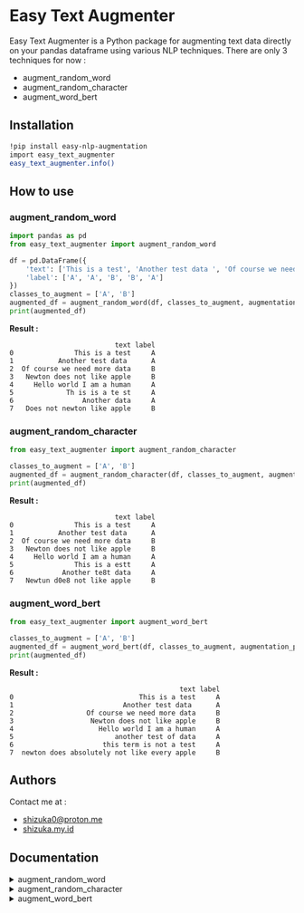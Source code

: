 # Easy Text Augmenter

Easy Text Augmenter is a Python package for augmenting text data directly on your pandas dataframe using various NLP techniques. 
There are only 3 techniques for now : 
- augment_random_word
- augment_random_character
- augment_word_bert

## Installation

```bash
!pip install easy-nlp-augmentation
import easy_text_augmenter
easy_text_augmenter.info()
```


## How to use
### augment_random_word
```python
import pandas as pd
from easy_text_augmenter import augment_random_word

df = pd.DataFrame({
    'text': ['This is a test', 'Another test data ', 'Of course we need more data', 'Newton does not like apple', 'Hello world I am a human'],
    'label': ['A', 'A', 'B', 'B', 'A']
})
classes_to_augment = ['A', 'B']
augmented_df = augment_random_word(df, classes_to_augment, augmentation_percentage=0.8, text_column='text')
print(augmented_df)
```
**Result :**

```
                          text label
0               This is a test     A
1           Another test data      A
2  Of course we need more data     B
3   Newton does not like apple     B
4     Hello world I am a human     A
5             Th is is a te st     A
6                 Another data     A
7   Does not newton like apple     B
```

### augment_random_character
```python
from easy_text_augmenter import augment_random_character

classes_to_augment = ['A', 'B']
augmented_df = augment_random_character(df, classes_to_augment, augmentation_percentage=0.8, text_column='text')
print(augmented_df)
```
**Result :**

```
                          text label
0               This is a test     A
1           Another test data      A
2  Of course we need more data     B
3   Newton does not like apple     B
4     Hello world I am a human     A
5               This is a estt     A
6            Another te8t data     A
7   Newtun d0e8 not like apple     B
```


### augment_word_bert
```python
from easy_text_augmenter import augment_word_bert

classes_to_augment = ['A', 'B']
augmented_df = augment_word_bert(df, classes_to_augment, augmentation_percentage=0.8, text_column='text', model_path='bert-base-uncased', random_state=70)
print(augmented_df)
```
**Result :**

```
                                          text label
0                               This is a test     A
1                           Another test data      A
2                  Of course we need more data     B
3                   Newton does not like apple     B
4                     Hello world I am a human     A
5                         another test of data     A
6                      this term is not a test     A
7  newton does absolutely not like every apple     B
```

## Authors

Contact me at :
 
- [shizuka0@proton.me](mailto:shizuka0@proton.me)
- [shizuka.my.id](https://shizuka.my.id/)

## Documentation

<details>
<summary>augment_random_word</summary>

### augment_random_word
**Description:**

The `augment_random_word` function augments a specified percentage of samples in given classes of a DataFrame by randomly applying one of three augmentation techniques (swap, delete, split) to the text column.

`
augment_random_word(df, classes_to_augment, augmentation_percentage, text_column, random_state=42, weights=[0.5, 0.3, 0.2])
`

**Parameters:**
- `df` (pandas.DataFrame): The input DataFrame containing the text data and labels.
- `classes_to_augment` (list): A list of class labels that need to be augmented.
- `augmentation_percentage` (float): The percentage of samples to augment from each specified class.
- `text_column` (str): The name of the column in the DataFrame that contains the text data.
- `random_state` (int, optional): A random seed used for specify which rows to augment. Default is 42.
- `weights` (list, optional): A list of weights to determine the probability of selecting each augmentation type. Default is [0.5, 0.3, 0.2] for swap, delete, and split, respectively.

`weights` techniques :
- swap: randomly swap word in text.
- delete: randomly delete word in text.
- split: randomly split word in text.

**Returns:**
- pandas.DataFrame: A new DataFrame with the augmented data appended to the original data.

</details>


<details>
<summary>augment_random_character</summary>

### augment_random_character
**Description:**

The `augment_random_character` function performs random character-based augmentations on specific classes of text data within a DataFrame. It uses several augmentation techniques to randomly alter characters in the text, increasing the diversity of the dataset.

`
augment_random_character(df, classes_to_augment, augmentation_percentage, text_column, random_state=42, weights=[0.2, 0.2, 0.2, 0.2, 0.2])
`

**Parameters:**
- `df` (pd.DataFrame): The input DataFrame containing text data and their corresponding labels.
- `classes_to_augment` (list): A list of class labels indicating which classes should be augmented.
- `augmentation_percentage` (float): The percentage of samples in each class that should be augmented.
- `text_column` (str): The column name in the DataFrame that contains the text data to be augmented.
- `random_state` (int, optional): A random seed used for specify which rows to augment. Default is 42.
- `weights` (list, optional): A list of weights for each augmentation technique, used to determine the probability of choosing each technique. Default is [0.2, 0.2, 0.2, 0.2, 0.2].

`weights` techniques :
- aug_ocr: OCR-based augmentation.
- aug_keyboard: Keyboard error simulation.
- aug_insert: Random character insertion.
- aug_swap: Random character swapping.
- aug_delete: Random character deletion.

**Returns:**
- pandas.DataFrame: A new DataFrame with the augmented data appended to the original data.

</details>

<details>
<summary>augment_word_bert</summary>

### augment_word_bert
**Description:**

The `augment_word_bert` function augments text data in a DataFrame using a BERT-based word augmentation technique. It inserts or substitutes words in the specified text column for a given percentage of samples in the specified classes.

`
def augment_word_bert(df, classes_to_augment, augmentation_percentage, text_column, model_path, random_state=42, weights=[0.7, 0.3])
`

**Parameters:**
- `df` (pandas.DataFrame): The DataFrame containing the data to be augmented.
- `classes_to_augment` (list): A list of class labels indicating which classes should be augmented.
- `augmentation_percentage` (float): The percentage of samples within each class to augment (e.g., 0.2 for 20%).
- `text_column` (str): The name of the column in the DataFrame that contains the text to be augmented.
- `model_path` (str): The path to the pre-trained BERT model used for augmentation.
- `random_state` (int, optional): A random seed used for specify which rows to augment. Default is 42.
- `weights` (list, optional): The weights for choosing between the insertion and substitution augmentation techniques (default is [0.7, 0.3]).

**Returns:**
- pandas.DataFrame: The original DataFrame with additional augmented samples.

</details>
